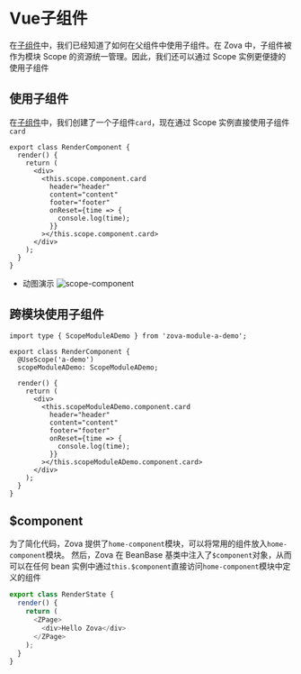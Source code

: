 # Vue子组件

在[子组件](../component/child.md)中，我们已经知道了如何在父组件中使用子组件。在 Zova 中，子组件被作为模块 Scope 的资源统一管理。因此，我们还可以通过 Scope 实例更便捷的使用子组件

## 使用子组件

在[子组件](../component/child.md)中，我们创建了一个子组件`card`，现在通过 Scope 实例直接使用子组件`card`

```typescript{5-12}
export class RenderComponent {
  render() {
    return (
      <div>
        <this.scope.component.card
          header="header"
          content="content"
          footer="footer"
          onReset={time => {
            console.log(time);
          }}
        ></this.scope.component.card>
      </div>
    );
  }
}
```

- 动图演示
  ![scope-component](https://cabloy-1258265067.cos.ap-shanghai.myqcloud.com/image/scope-component.gif)

## 跨模块使用子组件

```typescript{1,4-5,10-17}
import type { ScopeModuleADemo } from 'zova-module-a-demo';

export class RenderComponent {
  @UseScope('a-demo')
  scopeModuleADemo: ScopeModuleADemo;

  render() {
    return (
      <div>
        <this.scopeModuleADemo.component.card
          header="header"
          content="content"
          footer="footer"
          onReset={time => {
            console.log(time);
          }}
        ></this.scopeModuleADemo.component.card>
      </div>
    );
  }
}
```

## $component

为了简化代码，Zova 提供了`home-component`模块，可以将常用的组件放入`home-component`模块。 然后，Zova 在 BeanBase 基类中注入了`$component`对象，从而可以在任何 bean 实例中通过`this.$component`直接访问`home-component`模块中定义的组件

```typescript
export class RenderState {
  render() {
    return (
      <ZPage>
        <div>Hello Zova</div>
      </ZPage>
    );
  }
}
```

